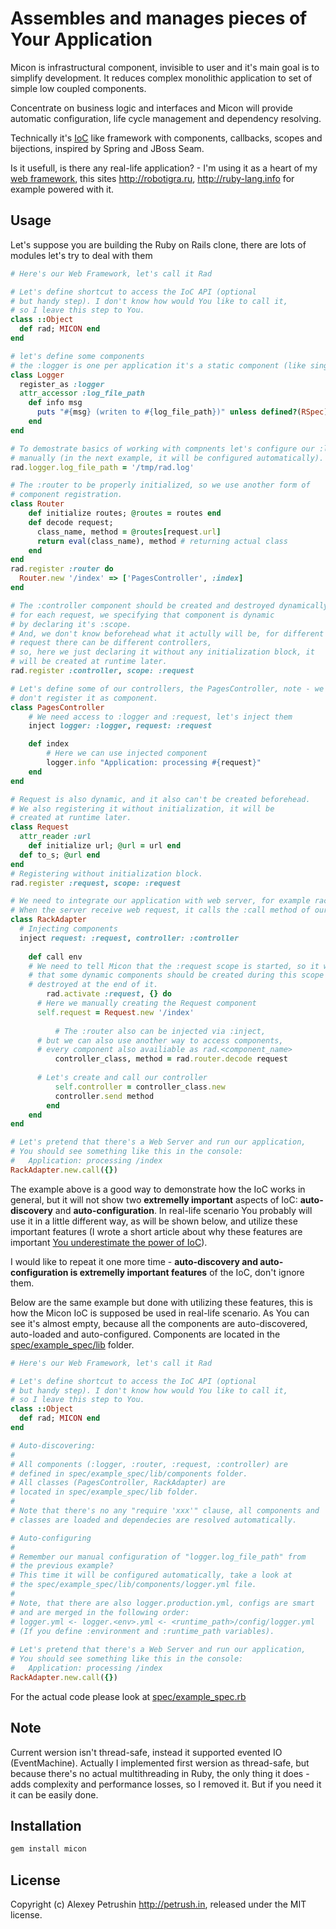 # Assembles and manages pieces of Your Application

Micon is infrastructural component, invisible to user and it's main goal is to simplify development. It reduces complex monolithic application to set of simple low coupled components. 

Concentrate on business logic and interfaces and Micon will provide automatic configuration, life cycle management and dependency resolving.

Technically it's [IoC][ioc] like framework with components, callbacks, scopes and bijections, inspired by Spring and JBoss Seam.

Is it usefull, is there any real-life application? - I'm using it as a heart of my [web framework][rad_core], this sites http://robotigra.ru, http://ruby-lang.info for example powered with it.

## Usage
	
Let's suppose you are building the Ruby on Rails clone, there are lots of modules let's try to deal with them

``` ruby
# Here's our Web Framework, let's call it Rad

# Let's define shortcut to access the IoC API (optional
# but handy step). I don't know how would You like to call it, 
# so I leave this step to You.
class ::Object
  def rad; MICON end
end

# let's define some components  	
# the :logger is one per application it's a static component (like singleton)
class Logger
  register_as :logger
  attr_accessor :log_file_path
	def info msg
	  puts "#{msg} (writen to #{log_file_path})" unless defined?(RSpec)
	end
end

# To demostrate basics of working with compnents let's configure our :logger
# manually (in the next example, it will be configured automatically).
rad.logger.log_file_path = '/tmp/rad.log'  	

# The :router to be properly initialized, so we use another form of
# component registration. 
class Router
	def initialize routes; @routes = routes end
	def decode request; 
	  class_name, method = @routes[request.url]                
	  return eval(class_name), method # returning actual class
	end
end
rad.register :router do
  Router.new '/index' => ['PagesController', :index]
end

# The :controller component should be created and destroyed dynamically, 
# for each request, we specifying that component is dynamic 
# by declaring it's :scope. 
# And, we don't know beforehead what it actully will be, for different 
# request there can be different controllers, 
# so, here we just declaring it without any initialization block, it
# will be created at runtime later.
rad.register :controller, scope: :request

# Let's define some of our controllers, the PagesController, note - we
# don't register it as component.
class PagesController
	# We need access to :logger and :request, let's inject them
	inject logger: :logger, request: :request

	def index
		# Here we can use injected component
		logger.info "Application: processing #{request}"  			
	end
end

# Request is also dynamic, and it also can't be created beforehead.
# We also registering it without initialization, it will be
# created at runtime later.
class Request
  attr_reader :url      
	def initialize url; @url = url end		  
  def to_s; @url end
end
# Registering without initialization block.
rad.register :request, scope: :request

# We need to integrate our application with web server, for example rack.
# When the server receive web request, it calls the :call method of our RackAdapter
class RackAdapter
  # Injecting components
  inject request: :request, controller: :controller
  
	def call env
    # We need to tell Micon that the :request scope is started, so it will know
    # that some dynamic components should be created during this scope and 
    # destroyed at the end of it.
		rad.activate :request, {} do
      # Here we manually creating the Request component
      self.request = Request.new '/index'
		  
		  # The :router also can be injected via :inject,
      # but we can also use another way to access components,
      # every component also availiable as rad.<component_name>
		  controller_class, method = rad.router.decode request
		  
      # Let's create and call our controller
		  self.controller = controller_class.new
		  controller.send method
		end
	end
end    

# Let's pretend that there's a Web Server and run our application,
# You should see something like this in the console:
#   Application: processing /index
RackAdapter.new.call({})
```

The example above is a good way to demonstrate how the IoC works in general, but it will not show two **extremelly important** aspects of IoC: **auto-discovery** and **auto-configuration**.
In real-life scenario You probably will use it in a little different way, as will be shown below, and utilize these important features (I wrote a short article about why these features are important [You underestimate the power of IoC][article]).

I would like to repeat it one more time - **auto-discovery and auto-configuration is extremelly important features** of the IoC, don't ignore them.

Below are the same example but done with utilizing these features, this is how the Micon IoC is supposed be used in real-life scenario. As You can see it's almost empty, because all the components are auto-discovered, auto-loaded and auto-configured. Components are located in the [spec/example_spec/lib](https://github.com/alexeypetrushin/micon/blob/master/spec/example_spec/lib) folder.

``` ruby
# Here's our Web Framework, let's call it Rad

# Let's define shortcut to access the IoC API (optional
# but handy step). I don't know how would You like to call it, 
# so I leave this step to You.
class ::Object
  def rad; MICON end
end

# Auto-discovering:
# 
# All components (:logger, :router, :request, :controller) are 
# defined in spec/example_spec/lib/components folder.
# All classes (PagesController, RackAdapter) are
# located in spec/example_spec/lib folder.
#         
# Note that there's no any "require 'xxx'" clause, all components and
# classes are loaded and dependecies are resolved automatically.

# Auto-configuring
# 
# Remember our manual configuration of "logger.log_file_path" from 
# the previous example?
# This time it will be configured automatically, take a look at
# the spec/example_spec/lib/components/logger.yml file.
# 
# Note, that there are also logger.production.yml, configs are smart
# and are merged in the following order:
# logger.yml <- logger.<env>.yml <- <runtime_path>/config/logger.yml
# (If you define :environment and :runtime_path variables).
            	  
# Let's pretend that there's a Web Server and run our application,
# You should see something like this in the console:
#   Application: processing /index
RackAdapter.new.call({})
```
	
For the actual code please look at [spec/example_spec.rb](https://github.com/alexeypetrushin/micon/blob/master/spec/example_spec.rb)

## Note

Current wersion isn't thread-safe, instead it supported evented IO (EventMachine).
Actually I implemented first wersion as thread-safe, but because there's no actual multithreading in Ruby, the only thing it does - adds complexity and performance losses, so I removed it.
But if you need it it can be easily done.
	
## Installation

``` bash
gem install micon
```
	
## License

Copyright (c) Alexey Petrushin http://petrush.in, released under the MIT license.

[ioc]: http://en.wikipedia.org/wiki/Inversion_of_control
[rad_core]: https://github.com/alexeypetrushin/rad_core
[article]: http://ruby-lang.info/blog/you-underestimate-the-power-of-ioc-3fh